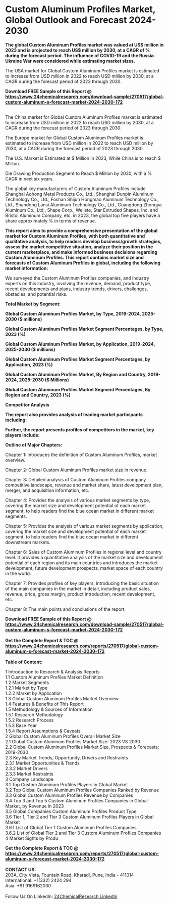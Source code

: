 <h1>Custom Aluminum Profiles Market, Global Outlook and Forecast 2024-2030</h1><p><strong>The global Custom Aluminum Profiles market was valued at US$ million in 2023 and is projected to reach US$ million by 2030, at a CAGR of % during the forecast period. The influence of COVID-19 and the Russia-Ukraine War were considered while estimating market sizes.</strong></p><p>
</p><p>The USA market for Global Custom Aluminum Profiles market is estimated to increase from USD million in 2022 to reach USD million by 2030, at a CAGR during the forecast period of 2023 through 2030.</p><div><b>Download FREE Sample of this Report @ 
            <a href="https://www.24chemicalresearch.com/download-sample/270517/global-custom-aluminum-s-forecast-market-2024-2030-172">
            https://www.24chemicalresearch.com/download-sample/270517/global-custom-aluminum-s-forecast-market-2024-2030-172</a></b></div><br><p>
</p><p>The China market for Global Custom Aluminum Profiles market is estimated to increase from USD million in 2022 to reach USD million by 2030, at a CAGR during the forecast period of 2023 through 2030.</p><p>
</p><p>The Europe market for Global Custom Aluminum Profiles market is estimated to increase from USD million in 2022 to reach USD million by 2030, at a CAGR during the forecast period of 2023 through 2030.</p><p>
</p><p>The U.S. Market is Estimated at $ Million in 2023, While China is to reach $ Million.</p><p>
Die Drawing Production Segment to Reach $ Million by 2030, with a % CAGR in next six years.</p><p>
The global key manufacturers of Custom Aluminum Profiles include Shanghai Aohong Metal Products Co., Ltd., Shanghai Dunpin Aluminum Technology Co., Ltd., Foshan Shijun Hongmao Aluminum Technology Co., Ltd., Shandong Lansi Aluminum Technology Co., Ltd., Guangdong Zhongya Aluminum Co., Ltd., Shape Corp., Wellste, Star Extruded Shapes, Inc. and Bristol Aluminum Company, etc. in 2023, the global top five players have a share approximately % in terms of revenue.</p><p>
<strong>This report aims to provide a comprehensive presentation of the global market for Custom Aluminum Profiles, with both quantitative and qualitative analysis, to help readers develop business/growth strategies, assess the market competitive situation, analyze their position in the current marketplace, and make informed business decisions regarding Custom Aluminum Profiles. This report contains market size and forecasts of Custom Aluminum Profiles in global, including the following market information:</strong></p><p>
</p><p>
</p><p>We surveyed the Custom Aluminum Profiles companies, and industry experts on this industry, involving the revenue, demand, product type, recent developments and plans, industry trends, drivers, challenges, obstacles, and potential risks.</p><p>
<strong>Total Market by Segment:</strong></p><p>
<strong>Global Custom Aluminum Profiles Market, by Type, 2019-2024, 2025-2030 ($ millions)</strong></p><p>
<strong>Global Custom Aluminum Profiles Market Segment Percentages, by Type, 2023 (%)</strong></p><p>
</p><p>
<strong>Global Custom Aluminum Profiles Market, by Application, 2019-2024, 2025-2030 ($ millions)</strong></p><p>
<strong>Global Custom Aluminum Profiles Market Segment Percentages, by Application, 2023 (%)</strong></p><p>
</p><p>
<strong>Global Custom Aluminum Profiles Market, By Region and Country, 2019-2024, 2025-2030 ($ Millions)</strong></p><p>
<strong>Global Custom Aluminum Profiles Market Segment Percentages, By Region and Country, 2023 (%)</strong></p><p>
</p><p>
	</p><p>
<strong>Competitor Analysis</strong></p><p>
<strong>The report also provides analysis of leading market participants including:</strong></p><p>
</p><p>
<strong>Further, the report presents profiles of competitors in the market, key players include:</strong></p><p>
</p><p>
<strong>Outline of Major Chapters:</strong></p><p>
</p><p>Chapter 1: Introduces the definition of Custom Aluminum Profiles, market overview.</p><p>
Chapter 2: Global Custom Aluminum Profiles market size in revenue.</p><p>
Chapter 3: Detailed analysis of Custom Aluminum Profiles company competitive landscape, revenue and market share, latest development plan, merger, and acquisition information, etc.</p><p>
Chapter 4: Provides the analysis of various market segments by type, covering the market size and development potential of each market segment, to help readers find the blue ocean market in different market segments.</p><p>
Chapter 5: Provides the analysis of various market segments by application, covering the market size and development potential of each market segment, to help readers find the blue ocean market in different downstream markets.</p><p>
Chapter 6: Sales of Custom Aluminum Profiles in regional level and country level. It provides a quantitative analysis of the market size and development potential of each region and its main countries and introduces the market development, future development prospects, market space of each country in the world.</p><p>
Chapter 7: Provides profiles of key players, introducing the basic situation of the main companies in the market in detail, including product sales, revenue, price, gross margin, product introduction, recent development, etc.</p><p>
Chapter 8: The main points and conclusions of the report.</p><div><b>Download FREE Sample of this Report @ 
            <a href="https://www.24chemicalresearch.com/download-sample/270517/global-custom-aluminum-s-forecast-market-2024-2030-172">
            https://www.24chemicalresearch.com/download-sample/270517/global-custom-aluminum-s-forecast-market-2024-2030-172</a></b></div><br><div><b>Get the Complete Report & TOC @ 
            <a href="https://www.24chemicalresearch.com/reports/270517/global-custom-aluminum-s-forecast-market-2024-2030-172">
            https://www.24chemicalresearch.com/reports/270517/global-custom-aluminum-s-forecast-market-2024-2030-172</a></b></div><br>
            <b>Table of Content:</b><p>1 Introduction to Research & Analysis Reports<br />
    1.1 Custom Aluminum Profiles Market Definition<br />
    1.2 Market Segments<br />
        1.2.1 Market by Type<br />
        1.2.2 Market by Application<br />
    1.3 Global Custom Aluminum Profiles Market Overview<br />
    1.4 Features & Benefits of This Report<br />
    1.5 Methodology & Sources of Information<br />
        1.5.1 Research Methodology<br />
        1.5.2 Research Process<br />
        1.5.3 Base Year<br />
        1.5.4 Report Assumptions & Caveats<br />
2 Global Custom Aluminum Profiles Overall Market Size<br />
    2.1 Global Custom Aluminum Profiles Market Size: 2023 VS 2030<br />
    2.2 Global Custom Aluminum Profiles Market Size, Prospects & Forecasts: 2019-2030<br />
    2.3 Key Market Trends, Opportunity, Drivers and Restraints<br />
        2.3.1 Market Opportunities & Trends<br />
        2.3.2 Market Drivers<br />
        2.3.3 Market Restraints<br />
3 Company Landscape<br />
    3.1 Top Custom Aluminum Profiles Players in Global Market<br />
    3.2 Top Global Custom Aluminum Profiles Companies Ranked by Revenue<br />
    3.3 Global Custom Aluminum Profiles Revenue by Companies<br />
    3.4 Top 3 and Top 5 Custom Aluminum Profiles Companies in Global Market, by Revenue in 2023<br />
    3.5 Global Companies Custom Aluminum Profiles Product Type<br />
    3.6 Tier 1, Tier 2 and Tier 3 Custom Aluminum Profiles Players in Global Market<br />
        3.6.1 List of Global Tier 1 Custom Aluminum Profiles Companies<br />
        3.6.2 List of Global Tier 2 and Tier 3 Custom Aluminum Profiles Companies<br />
4 Market Sights by Produ</p><div><b>Get the Complete Report & TOC @ 
            <a href="https://www.24chemicalresearch.com/reports/270517/global-custom-aluminum-s-forecast-market-2024-2030-172">
            https://www.24chemicalresearch.com/reports/270517/global-custom-aluminum-s-forecast-market-2024-2030-172</a></b></div><br><b>CONTACT US:</b><br>
            203A, City Vista, Fountain Road, Kharadi, Pune, India - 411014<br>
            International: +1(332) 2424 294<br>
            Asia: +91 9169162030 <br><br>
            Follow Us On LinkedIn: <a href="https://www.linkedin.com/company/24chemicalresearch/">24ChemicalResearch LinkedIn</a>